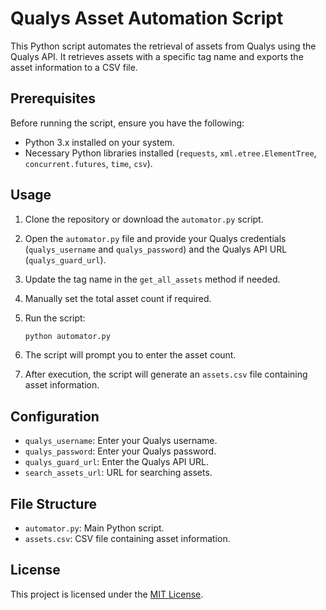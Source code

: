 # Qualys Asset Automation Script

This Python script automates the retrieval of assets from Qualys using the Qualys API. It retrieves assets with a specific tag name and exports the asset information to a CSV file.

## Prerequisites

Before running the script, ensure you have the following:

- Python 3.x installed on your system.
- Necessary Python libraries installed (`requests`, `xml.etree.ElementTree`, `concurrent.futures`, `time`, `csv`).

## Usage

1. Clone the repository or download the `automator.py` script.
2. Open the `automator.py` file and provide your Qualys credentials (`qualys_username` and `qualys_password`) and the Qualys API URL (`qualys_guard_url`).
3. Update the tag name in the `get_all_assets` method if needed.
4. Manually set the total asset count if required.
5. Run the script:

    ```bash
    python automator.py
    ```

6. The script will prompt you to enter the asset count.
7. After execution, the script will generate an `assets.csv` file containing asset information.

## Configuration

- `qualys_username`: Enter your Qualys username.
- `qualys_password`: Enter your Qualys password.
- `qualys_guard_url`: Enter the Qualys API URL.
- `search_assets_url`: URL for searching assets.

## File Structure

- `automator.py`: Main Python script.
- `assets.csv`: CSV file containing asset information.

## License

This project is licensed under the [MIT License](LICENSE).
